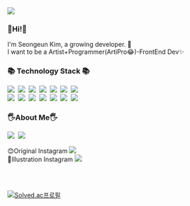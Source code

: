 
  <img src = "https://user-images.githubusercontent.com/62641359/124632006-e3af4880-debe-11eb-9acb-bfc52c5c24ad.png">

  
<h3>👋Hi!👋</h3>
I'm Seongeun Kim, a growing developer. 🌱 <br>
I want to be a Artist+Programmer(ArtiPro😂)-FrontEnd Dev✨
  
  
<h3>📚 Technology Stack 📚</h3>
<p>
  <img src="https://img.shields.io/badge/Python-3766AB?style=flat-square&logo=Python&logoColor=white"/></a>&nbsp 
  <img src="https://img.shields.io/badge/Java-007396?style=flat-square&logo=Java&logoColor=white"/></a>&nbsp 
  <img src="https://img.shields.io/badge/C-A8B9CC?style=flat-square&logo=C&logoColor=white"/></a>&nbsp 
  <img src="https://img.shields.io/badge/Javascript-ffb13b?style=flat-square&logo=javascript&logoColor=white"/></a>&nbsp 
  <img src="https://img.shields.io/badge/css-1572B6?style=flat-square&logo=css3&logoColor=white"/></a>&nbsp 
  <img src="https://img.shields.io/badge/HTML-11B48A?style=flat-square&logo=HTML5&logoColor=white"/></a>&nbsp 
  <img src="https://img.shields.io/badge/Android-5CD1E5?style=flat-square&logo=android&logoColor=white"/></a>&nbsp 
  <br>
  <img src="https://img.shields.io/badge/Spring-B5B2FF?style=flat-square&logo=spring&logoColor=white"/></a>&nbsp 
  <img src="https://img.shields.io/badge/React-6DB33F?style=flat-square&logo=React&logoColor=white"/></a>&nbsp 
  <img src="https://img.shields.io/badge/MongoDB-092E20?style=flat-square&logo=MongoDB&logoColor=white"/></a>&nbsp 
  <img src="https://img.shields.io/badge/Dart-E6B91E?style=flat-square&logo=Dart&logoColor=white"/></a>&nbsp 
  <img src="https://img.shields.io/badge/BlockChain-DB3552?style=flat-square&logo=ethereum&logoColor=white"/></a>&nbsp 
  <img src="https://img.shields.io/badge/flutter-333664?style=flat-square&logo=flutter&logoColor=white"/></a>&nbsp 
  <img src="https://img.shields.io/badge/nodeJS-005571?style=flat-square&logo=node.js&logoColor=white"/></a>&nbsp 
</p>

<h3>🖐About Me🖐</h3>

<p>
  <a href="https://blog.naver.com/k0qf_1e"><img src="https://img.shields.io/badge/Design&Tech%20Blog-11B48A?style=flat-square&logo=Naver&logoColor=white&link=https://blog.naver.com/k0qf_1e"/></a>&nbsp
  <a href="mailto:hanhun0318@gmail.com"><img src="https://img.shields.io/badge/Gmail-d14836?style=flat-square&logo=Gmail&logoColor=white&link=mailto:hanhun0318@gmail.com"/></a>
</p>
<p>
  😊Original Instagram
  <a href="https://www.instagram.com/ksilver_castle/"><img src="https://img.shields.io/badge/Instagram-E4405F?style=flat-square&logo=Instagram&logoColor=white&link=https://www.instagram.com/ksilver_castle/"/></a>&nbsp<br>
  🎨Illustration Instagram
  <a href="https://www.instagram.com/iwantbeniceillustrator_/"><img src="https://img.shields.io/badge/Instagram-E4405F?style=flat-square&logo=Instagram&logoColor=white&link=https://www.instagram.com/iwantbeniceillustrator_/"/></a>&nbsp<br>
</p><br><br>
  
[![Solved.ac프로필](http://mazassumnida.wtf/api/v2/generate_badge?boj=kkkkmd)](https://solved.ac/kkkkmd)

